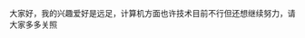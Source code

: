 大家好，我的兴趣爱好是远足，计算机方面也许技术目前不行但还想继续努力，请大家多多关照

<!---
ALALQPQP/ALALQPQP is a ✨ special ✨ repository because its `README.md` (this file) appears on your GitHub profile.
You can click the Preview link to take a look at your changes.
--->
